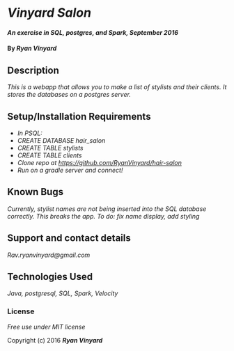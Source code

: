 # _Vinyard Salon_

#### _An exercise in SQL, postgres, and Spark, September 2016_

#### By _**Ryan Vinyard**_

## Description

_This is a webapp that allows you to make a list of stylists and their clients. It stores the databases on a postgres server._

## Setup/Installation Requirements

* _In PSQL:_
* _CREATE DATABASE hair_salon_
* _CREATE TABLE stylists_
* _CREATE TABLE clients_
* _Clone repo at https://github.com/RyanVinyard/hair-salon_
* _Run on a gradle server and connect!_

## Known Bugs

_Currently, stylist names are not being inserted into the SQL database correctly. This breaks the app. To do: fix name display, add styling_

## Support and contact details

_Rav.ryanvinyard@gmail.com_

## Technologies Used

_Java, postgresql, SQL, Spark, Velocity_

### License

*Free use under MIT license*

Copyright (c) 2016 **_Ryan Vinyard_**
